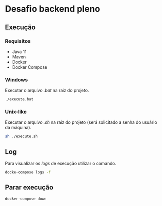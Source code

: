 # Desaﬁo backend pleno
## Execução
### Requisitos
- Java 11
- Maven
- Docker
- Docker Compose

### Windows
Executar o arquivo _.bat_ na raiz do projeto.
```cmd
./execute.bat
```

### Unix-like
Executar o arquivo _.sh_ na raiz do projeto (será solicitado a senha do usuário da máquina).
```bash
sh ./execute.sh
```
## Log

Para visualizar os _logs_ de execução utilizar o comando.
```bash
docke-compose logs -f
```

## Parar execução
```bash
docker-compose down
```
